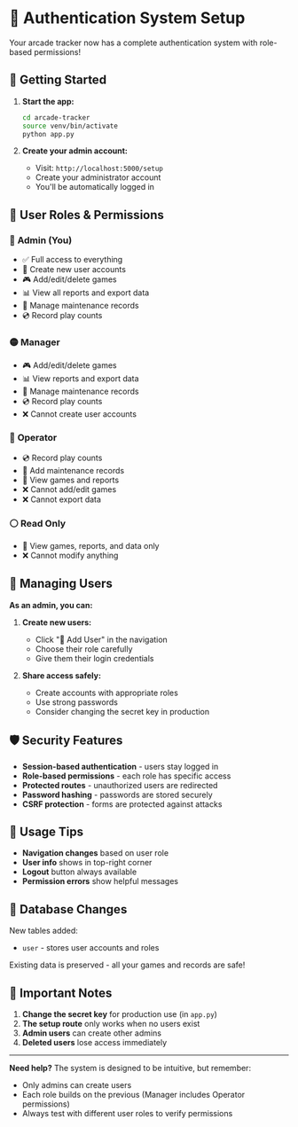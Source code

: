 # 🔐 Authentication System Setup

Your arcade tracker now has a complete authentication system with role-based permissions!

## 🚀 Getting Started

1. **Start the app:**
   ```bash
   cd arcade-tracker
   source venv/bin/activate
   python app.py
   ```

2. **Create your admin account:**
   - Visit: `http://localhost:5000/setup`
   - Create your administrator account
   - You'll be automatically logged in

## 👥 User Roles & Permissions

### 🔴 **Admin** (You)
- ✅ Full access to everything
- 👥 Create new user accounts  
- 🎮 Add/edit/delete games
- 📊 View all reports and export data
- 🔧 Manage maintenance records
- 💿 Record play counts

### 🟡 **Manager** 
- 🎮 Add/edit/delete games
- 📊 View reports and export data  
- 🔧 Manage maintenance records
- 💿 Record play counts
- ❌ Cannot create user accounts

### 🔵 **Operator**
- 💿 Record play counts
- 🔧 Add maintenance records
- 👀 View games and reports
- ❌ Cannot add/edit games
- ❌ Cannot export data

### ⚪ **Read Only**
- 👀 View games, reports, and data only
- ❌ Cannot modify anything

## 🔧 Managing Users

**As an admin, you can:**

1. **Create new users:**
   - Click "👥 Add User" in the navigation
   - Choose their role carefully
   - Give them their login credentials

2. **Share access safely:**
   - Create accounts with appropriate roles
   - Use strong passwords
   - Consider changing the secret key in production

## 🛡️ Security Features

- **Session-based authentication** - users stay logged in
- **Role-based permissions** - each role has specific access
- **Protected routes** - unauthorized users are redirected
- **Password hashing** - passwords are stored securely
- **CSRF protection** - forms are protected against attacks

## 📱 Usage Tips

- **Navigation changes** based on user role
- **User info** shows in top-right corner
- **Logout** button always available
- **Permission errors** show helpful messages

## 🔄 Database Changes

New tables added:
- `user` - stores user accounts and roles

Existing data is preserved - all your games and records are safe!

## 🚨 Important Notes

1. **Change the secret key** for production use (in `app.py`)
2. **The setup route** only works when no users exist
3. **Admin users** can create other admins
4. **Deleted users** lose access immediately

---

**Need help?** The system is designed to be intuitive, but remember:
- Only admins can create users
- Each role builds on the previous (Manager includes Operator permissions)
- Always test with different user roles to verify permissions